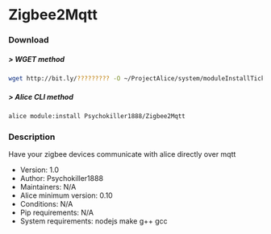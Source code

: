 # Zigbee2Mqtt

### Download

##### > WGET method
```bash
wget http://bit.ly/????????? -O ~/ProjectAlice/system/moduleInstallTickets/Zigbee2Mqtt.install
```

##### > Alice CLI method
```bash
alice module:install Psychokiller1888/Zigbee2Mqtt
```

### Description

Have your zigbee devices communicate with alice directly over mqtt

- Version: 1.0
- Author: Psychokiller1888
- Maintainers: N/A
- Alice minimum version: 0.10
- Conditions: N/A
- Pip requirements: N/A
- System requirements: nodejs make g++ gcc

